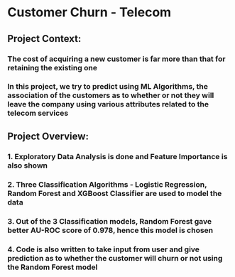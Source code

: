 # Customer Churn - Telecom
## Project Context:
### The cost of acquiring a new customer is far more than that for retaining the existing one
### In this project, we try to predict using ML Algorithms, the association of the customers as to whether or not they will leave the company using various attributes related to the telecom services
## Project Overview:
### 1. Exploratory Data Analysis is done and Feature Importance is also shown
### 2. Three Classification Algorithms - Logistic Regression, Random Forest and XGBoost Classifier are used to model the data
### 3. Out of the 3 Classification models, Random Forest gave better AU-ROC score of 0.978, hence this model is chosen
### 4. Code is also written to take input from user and give prediction as to whether the customer will churn or not using the Random Forest model
